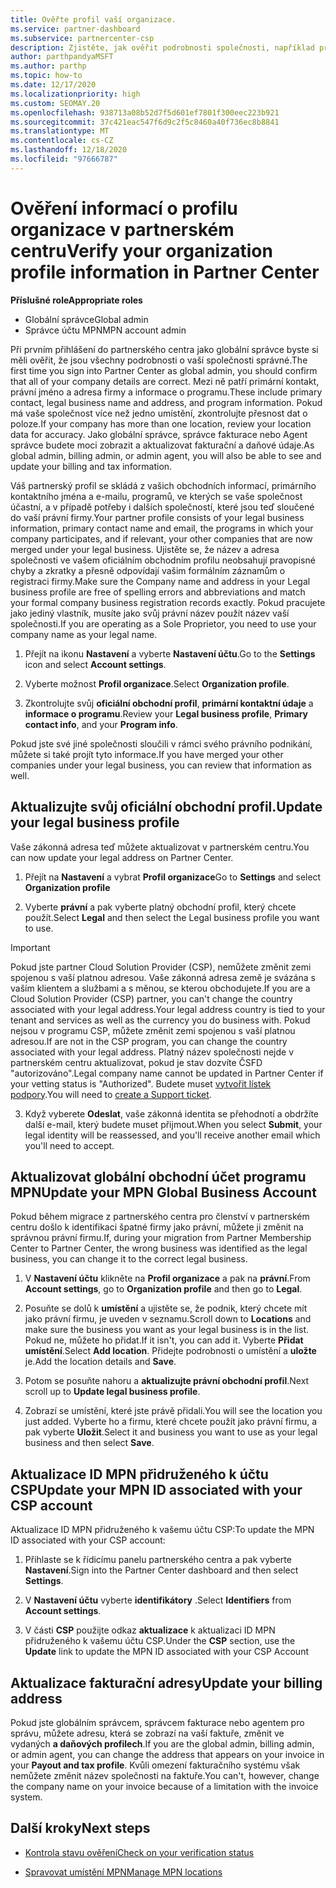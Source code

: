 ```yaml
---
title: Ověřte profil vaší organizace.
ms.service: partner-dashboard
ms.subservice: partnercenter-csp
description: Zjistěte, jak ověřit podrobnosti společnosti, například primární kontakt, adresu a informace o programu. Můžete také aktualizovat své právní a fakturační adresy.
author: parthpandyaMSFT
ms.author: parthp
ms.topic: how-to
ms.date: 12/17/2020
ms.localizationpriority: high
ms.custom: SEOMAY.20
ms.openlocfilehash: 938713a08b52d7f5d601ef7801f300eec223b921
ms.sourcegitcommit: 37c421eac547f6d9c2f5c8460a40f736ec8b8841
ms.translationtype: MT
ms.contentlocale: cs-CZ
ms.lasthandoff: 12/18/2020
ms.locfileid: "97666787"
---
```

# <a name="verify-your-organization-profile-information-in-partner-center"></a><span data-ttu-id="9076f-104">Ověření informací o profilu organizace v partnerském centru</span><span class="sxs-lookup"><span data-stu-id="9076f-104">Verify your organization profile information in Partner Center</span></span>

<span data-ttu-id="9076f-105">**Příslušné role**</span><span class="sxs-lookup"><span data-stu-id="9076f-105">**Appropriate roles**</span></span>

- <span data-ttu-id="9076f-106">Globální správce</span><span class="sxs-lookup"><span data-stu-id="9076f-106">Global admin</span></span>
- <span data-ttu-id="9076f-107">Správce účtu MPN</span><span class="sxs-lookup"><span data-stu-id="9076f-107">MPN account admin</span></span>

<span data-ttu-id="9076f-108">Při prvním přihlášení do partnerského centra jako globální správce byste si měli ověřit, že jsou všechny podrobnosti o vaší společnosti správné.</span><span class="sxs-lookup"><span data-stu-id="9076f-108">The first time you sign into Partner Center as global admin, you should confirm that all of your company details are correct.</span></span> <span data-ttu-id="9076f-109">Mezi ně patří primární kontakt, právní jméno a adresa firmy a informace o programu.</span><span class="sxs-lookup"><span data-stu-id="9076f-109">These include primary contact, legal business name and address, and program information.</span></span> <span data-ttu-id="9076f-110">Pokud má vaše společnost více než jedno umístění, zkontrolujte přesnost dat o poloze.</span><span class="sxs-lookup"><span data-stu-id="9076f-110">If your company has more than one location, review your location data for accuracy.</span></span> <span data-ttu-id="9076f-111">Jako globální správce, správce fakturace nebo Agent správce budete moci zobrazit a aktualizovat fakturační a daňové údaje.</span><span class="sxs-lookup"><span data-stu-id="9076f-111">As global admin, billing admin, or admin agent, you will also be able to see and update your billing and tax information.</span></span>

<span data-ttu-id="9076f-112">Váš partnerský profil se skládá z vašich obchodních informací, primárního kontaktního jména a e-mailu, programů, ve kterých se vaše společnost účastní, a v případě potřeby i dalších společností, které jsou teď sloučené do vaší právní firmy.</span><span class="sxs-lookup"><span data-stu-id="9076f-112">Your partner profile consists of your legal business information, primary contact name and email, the programs in which your company participates, and if relevant, your other companies that are now merged under your legal business.</span></span> <span data-ttu-id="9076f-113">Ujistěte se, že název a adresa společnosti ve vašem oficiálním obchodním profilu neobsahují pravopisné chyby a zkratky a přesně odpovídají vašim formálním záznamům o registraci firmy.</span><span class="sxs-lookup"><span data-stu-id="9076f-113">Make sure the Company name and address in your Legal business profile are free of spelling errors and abbreviations and match your formal company business registration records exactly.</span></span> <span data-ttu-id="9076f-114">Pokud pracujete jako jediný vlastník, musíte jako svůj právní název použít název vaší společnosti.</span><span class="sxs-lookup"><span data-stu-id="9076f-114">If you are operating as a Sole Proprietor, you need to use your company name as your legal name.</span></span>

1. <span data-ttu-id="9076f-115">Přejít na ikonu **Nastavení** a vyberte **Nastavení účtu**.</span><span class="sxs-lookup"><span data-stu-id="9076f-115">Go to the **Settings** icon and select **Account settings**.</span></span>
 
1. <span data-ttu-id="9076f-116">Vyberte možnost **Profil organizace**.</span><span class="sxs-lookup"><span data-stu-id="9076f-116">Select **Organization profile**.</span></span> 

2. <span data-ttu-id="9076f-117">Zkontrolujte svůj **oficiální obchodní profil**, **primární kontaktní údaje** a **informace o programu**.</span><span class="sxs-lookup"><span data-stu-id="9076f-117">Review your **Legal business profile**, **Primary contact info**, and your **Program info**.</span></span>

<span data-ttu-id="9076f-118">Pokud jste své jiné společnosti sloučili v rámci svého právního podnikání, můžete si také projít tyto informace.</span><span class="sxs-lookup"><span data-stu-id="9076f-118">If you have merged your other companies under your legal business, you can review that information as well.</span></span> 

## <a name="update-your-legal-business-profile"></a><span data-ttu-id="9076f-119">Aktualizujte svůj oficiální obchodní profil.</span><span class="sxs-lookup"><span data-stu-id="9076f-119">Update your legal business profile</span></span>

<span data-ttu-id="9076f-120">Vaše zákonná adresa teď můžete aktualizovat v partnerském centru.</span><span class="sxs-lookup"><span data-stu-id="9076f-120">You can now update your legal address on Partner Center.</span></span>

1. <span data-ttu-id="9076f-121">Přejít na **Nastavení** a vybrat **Profil organizace**</span><span class="sxs-lookup"><span data-stu-id="9076f-121">Go to **Settings** and select **Organization profile**</span></span>


2. <span data-ttu-id="9076f-122">Vyberte **právní**  a pak vyberte platný obchodní profil, který chcete použít.</span><span class="sxs-lookup"><span data-stu-id="9076f-122">Select **Legal**  and then select the Legal business profile you want to use.</span></span>

>[!Important]
><span data-ttu-id="9076f-123">Pokud jste partner Cloud Solution Provider (CSP), nemůžete změnit zemi spojenou s vaší platnou adresou. Vaše zákonná adresa země je svázána s vaším klientem a službami a s měnou, se kterou obchodujete.</span><span class="sxs-lookup"><span data-stu-id="9076f-123">If you are a Cloud Solution Provider (CSP) partner, you can't change the country associated with your legal address.Your legal address country is tied to your tenant and services as well as the currency you do business with.</span></span> <span data-ttu-id="9076f-124">Pokud nejsou v programu CSP, můžete změnit zemi spojenou s vaší platnou adresou.</span><span class="sxs-lookup"><span data-stu-id="9076f-124">If are not in the CSP program, you can change the country associated with your legal address.</span></span> <span data-ttu-id="9076f-125">Platný název společnosti nejde v partnerském centru aktualizovat, pokud je stav dozvíte ČSFD "autorizováno".</span><span class="sxs-lookup"><span data-stu-id="9076f-125">Legal company name cannot be updated in Partner Center if your vetting status is "Authorized".</span></span> <span data-ttu-id="9076f-126">Budete muset [vytvořit lístek podpory](https://partner.microsoft.com/dashboard/support/csp/servicerequests/create?stage=2&topicid=eb74583c-61b3-2124-bffc-00920e0ae772).</span><span class="sxs-lookup"><span data-stu-id="9076f-126">You will need to [create a Support ticket](https://partner.microsoft.com/dashboard/support/csp/servicerequests/create?stage=2&topicid=eb74583c-61b3-2124-bffc-00920e0ae772).</span></span>

3. <span data-ttu-id="9076f-127">Když vyberete **Odeslat**, vaše zákonná identita se přehodnotí a obdržíte další e-mail, který budete muset přijmout.</span><span class="sxs-lookup"><span data-stu-id="9076f-127">When you select **Submit**, your legal identity will be reassessed, and you'll receive another email which you'll need to accept.</span></span>

## <a name="update-your-mpn-global-business-account"></a><span data-ttu-id="9076f-128">Aktualizovat globální obchodní účet programu MPN</span><span class="sxs-lookup"><span data-stu-id="9076f-128">Update your MPN Global Business Account</span></span>

<span data-ttu-id="9076f-129">Pokud během migrace z partnerského centra pro členství v partnerském centru došlo k identifikaci špatné firmy jako právní, můžete ji změnit na správnou právní firmu.</span><span class="sxs-lookup"><span data-stu-id="9076f-129">If, during your migration from Partner Membership Center to Partner Center, the wrong business was identified as the legal business, you can change it to the correct legal business.</span></span>

1. <span data-ttu-id="9076f-130">V **Nastavení účtu** klikněte na **Profil organizace** a pak na **právní**.</span><span class="sxs-lookup"><span data-stu-id="9076f-130">From **Account settings**, go to **Organization profile** and then go to **Legal**.</span></span>

1.  <span data-ttu-id="9076f-131">Posuňte se dolů k **umístění** a ujistěte se, že podnik, který chcete mít jako právní firmu, je uveden v seznamu.</span><span class="sxs-lookup"><span data-stu-id="9076f-131">Scroll down to **Locations** and make sure the business you want as your legal business is in the list.</span></span> <span data-ttu-id="9076f-132">Pokud ne, můžete ho přidat.</span><span class="sxs-lookup"><span data-stu-id="9076f-132">If it isn't, you can add it.</span></span> <span data-ttu-id="9076f-133">Vyberte **Přidat umístění**.</span><span class="sxs-lookup"><span data-stu-id="9076f-133">Select **Add location**.</span></span> <span data-ttu-id="9076f-134">Přidejte podrobnosti o umístění a **uložte** je.</span><span class="sxs-lookup"><span data-stu-id="9076f-134">Add the location details and **Save**.</span></span>

2. <span data-ttu-id="9076f-135">Potom se posuňte nahoru a **aktualizujte právní obchodní profil**.</span><span class="sxs-lookup"><span data-stu-id="9076f-135">Next scroll up to **Update legal business profile**.</span></span>

3. <span data-ttu-id="9076f-136">Zobrazí se umístění, které jste právě přidali.</span><span class="sxs-lookup"><span data-stu-id="9076f-136">You will see the location you just added.</span></span> <span data-ttu-id="9076f-137">Vyberte ho a firmu, které chcete použít jako právní firmu, a pak vyberte **Uložit**.</span><span class="sxs-lookup"><span data-stu-id="9076f-137">Select it and business you want to use as your legal business and then select **Save**.</span></span>

## <a name="update-your-mpn-id-associated-with-your-csp-account"></a><span data-ttu-id="9076f-138">Aktualizace ID MPN přidruženého k účtu CSP</span><span class="sxs-lookup"><span data-stu-id="9076f-138">Update your MPN ID associated with your CSP account</span></span>

<span data-ttu-id="9076f-139">Aktualizace ID MPN přidruženého k vašemu účtu CSP:</span><span class="sxs-lookup"><span data-stu-id="9076f-139">To update the MPN ID associated with your CSP account:</span></span>

1. <span data-ttu-id="9076f-140">Přihlaste se k řídicímu panelu partnerského centra a pak vyberte **Nastavení**.</span><span class="sxs-lookup"><span data-stu-id="9076f-140">Sign into the Partner Center dashboard and then select **Settings**.</span></span>
 
1. <span data-ttu-id="9076f-141">V **Nastavení účtu** vyberte **identifikátory** .</span><span class="sxs-lookup"><span data-stu-id="9076f-141">Select **Identifiers** from **Account settings**.</span></span>

1. <span data-ttu-id="9076f-142">V části **CSP** použijte odkaz **aktualizace** k aktualizaci ID MPN přidruženého k vašemu účtu CSP.</span><span class="sxs-lookup"><span data-stu-id="9076f-142">Under the **CSP** section, use the **Update** link to update the MPN ID associated with your CSP Account</span></span> 


## <a name="update-your-billing-address"></a><span data-ttu-id="9076f-143">Aktualizace fakturační adresy</span><span class="sxs-lookup"><span data-stu-id="9076f-143">Update your billing address</span></span>

<span data-ttu-id="9076f-144">Pokud jste globálním správcem, správcem fakturace nebo agentem pro správu, můžete adresu, která se zobrazí na vaší faktuře, změnit ve vydaných **a daňových profilech**.</span><span class="sxs-lookup"><span data-stu-id="9076f-144">If you are the global admin, billing admin, or admin agent, you can change the address that appears on your invoice in your **Payout and tax profile**.</span></span> <span data-ttu-id="9076f-145">Kvůli omezení fakturačního systému však nemůžete změnit název společnosti na faktuře.</span><span class="sxs-lookup"><span data-stu-id="9076f-145">You can't, however, change the company name on your invoice because of a limitation with the invoice system.</span></span>

## <a name="next-steps"></a><span data-ttu-id="9076f-146">Další kroky</span><span class="sxs-lookup"><span data-stu-id="9076f-146">Next steps</span></span>


- [<span data-ttu-id="9076f-147">Kontrola stavu ověření</span><span class="sxs-lookup"><span data-stu-id="9076f-147">Check on your verification status</span></span>](verification-responses.md)
 
- [<span data-ttu-id="9076f-148">Spravovat umístění MPN</span><span class="sxs-lookup"><span data-stu-id="9076f-148">Manage MPN locations</span></span>](manage-locations.md)



